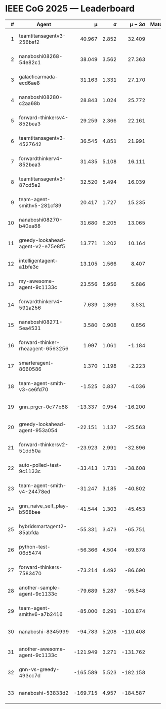 # IEEE CoG 2025 — Leaderboard

| # | Agent | μ | σ | μ − 3σ | Matches | Updated |
|---:|---|---:|---:|---:|---:|---|
| 1 | teamtitansagentv3-256baf2 | 40.967 | 2.852 | 32.409 | 180 | 2025-08-31 22:03 |
| 2 | nanaboshi08268-54e82c1 | 38.049 | 3.562 | 27.363 | 140 | 2025-08-31 22:03 |
| 3 | galacticarmada-ecd6ae8 | 31.163 | 1.331 | 27.170 | 160 | 2025-08-31 22:03 |
| 4 | nanaboshi08280-c2aa68b | 28.843 | 1.024 | 25.772 | 160 | 2025-08-31 22:03 |
| 5 | forward-thinkersv4-852bea3 | 29.259 | 2.366 | 22.161 | 40 | 2025-08-31 22:03 |
| 6 | teamtitansagentv3-4527642 | 36.545 | 4.851 | 21.991 | 40 | 2025-08-31 22:03 |
| 7 | forwardthinkerv4-852bea3 | 31.435 | 5.108 | 16.111 | 40 | 2025-08-31 22:03 |
| 8 | teamtitansagentv3-87cd5e2 | 32.520 | 5.494 | 16.039 | 80 | 2025-08-31 22:03 |
| 9 | team-agent-smithv5-281cf89 | 20.417 | 1.727 | 15.235 | 100 | 2025-08-31 22:03 |
| 10 | nanaboshi08270-b40ea88 | 31.680 | 6.205 | 13.065 | 60 | 2025-08-31 22:03 |
| 11 | greedy-lookahead-agent-v2-e75e8f5 | 13.771 | 1.202 | 10.164 | 220 | 2025-08-31 22:03 |
| 12 | intelligentagent-a1bfe3c | 13.105 | 1.566 | 8.407 | 92 | 2025-08-31 22:03 |
| 13 | my-awesome-agent-9c1133c | 23.556 | 5.956 | 5.686 | 60 | 2025-08-31 22:03 |
| 14 | forwardthinkerv4-591a256 | 7.639 | 1.369 | 3.531 | 100 | 2025-08-31 22:03 |
| 15 | nanaboshi08271-5ea4531 | 3.580 | 0.908 | 0.856 | 160 | 2025-08-31 22:03 |
| 16 | forward-thinker-rheaagent-6563256 | 1.997 | 1.061 | -1.184 | 140 | 2025-08-31 22:03 |
| 17 | smarteragent-8660586 | 1.370 | 1.198 | -2.223 | 180 | 2025-08-31 22:03 |
| 18 | team-agent-smith-v3-ce6fd70 | -1.525 | 0.837 | -4.036 | 120 | 2025-08-31 22:03 |
| 19 | gnn_prgcr-0c77b88 | -13.337 | 0.954 | -16.200 | 120 | 2025-08-31 22:03 |
| 20 | greedy-lookahead-agent-953a054 | -22.151 | 1.137 | -25.563 | 140 | 2025-08-31 22:03 |
| 21 | forward-thinkersv2-51dd50a | -23.923 | 2.991 | -32.896 | 40 | 2025-08-31 22:03 |
| 22 | auto-polled-test-9c1133c | -33.413 | 1.731 | -38.608 | 80 | 2025-08-31 22:03 |
| 23 | team-agent-smith-v4-24478ed | -31.247 | 3.185 | -40.802 | 80 | 2025-08-31 22:03 |
| 24 | gnn_naive_self_play-b568bee | -41.544 | 1.303 | -45.453 | 80 | 2025-08-31 22:03 |
| 25 | hybridsmartagent2-85abfda | -55.331 | 3.473 | -65.751 | 132 | 2025-08-31 22:03 |
| 26 | python-test-06d5474 | -56.366 | 4.504 | -69.878 | 100 | 2025-08-31 22:03 |
| 27 | forward-thinkers-7583470 | -73.214 | 4.492 | -86.690 | 180 | 2025-08-31 22:03 |
| 28 | another-sample-agent-9c1133c | -79.689 | 5.287 | -95.548 | 80 | 2025-08-31 22:03 |
| 29 | team-agent-smithv6-a7b2416 | -85.000 | 6.291 | -103.874 | 100 | 2025-08-31 22:03 |
| 30 | nanaboshi-8345999 | -94.783 | 5.208 | -110.408 | 80 | 2025-08-31 22:03 |
| 31 | another-awesome-agent-9c1133c | -121.949 | 3.271 | -131.762 | 120 | 2025-08-31 22:03 |
| 32 | gnn-vs-greedy-493cc7d | -165.589 | 5.523 | -182.158 | 160 | 2025-08-31 22:03 |
| 33 | nanaboshi-53833d2 | -169.715 | 4.957 | -184.587 | 140 | 2025-08-31 22:03 |
